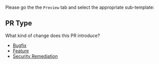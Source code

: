 Please go the the `Preview` tab and select the appropriate sub-template:
## PR Type
What kind of change does this PR introduce?

* [Bugfix](?expand=1&template=bug_template.md)
* [Feature](?expand=1&template=feature_template.md)
* [Security Remediation](?expand=1&template=security_template.md)